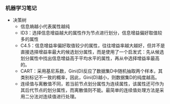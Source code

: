 ### 机器学习笔记

- 决策树
    - 信息熵越小代表属性越纯
    - ID3：选择信息增益越大的属性作为节点进行划分，信息增益偏好取值较多的属性
    - C4.5：信息增益率偏好取值较少的属性，往往增益率越大越好，但并不是直接选择增益率最大的候选划分属性，而是使用了一个启发式：先从候选划分属性中找出信息增益高于平均水平的属性，再从中选择增益率最高的。
    - CART：采用基尼系数，Gini(D)反应了数据集D中随机抽取两个样本，其类别标记不一致的概率，因此，Gini(D)越小，则数据集D的纯度越高。
    - 连续值与离散值不同，若当前节点划分属性为连续属性，该属性还可作为其后代节点的划分属性，而离散值则不能。最简单的连续值处理方法是采用二分法对连续值进行处理。

